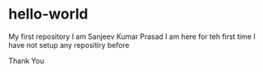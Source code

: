 # hello-world
My first repository
I am Sanjeev Kumar Prasad I am here for teh first time
I have not setup any repositiry before

Thank You
